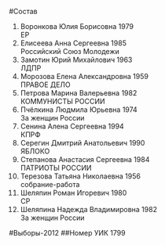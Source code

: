 #Состав
1. Воронкова Юлия Борисовна 1979   
    ЕР
2. Елисеева Анна Сергеевна 1985   
    Российский Союз Молодежи
3. Замотин Юрий Михайлович 1963   
    ЛДПР
4. Морозова Елена Александровна 1959   
    ПРАВОЕ ДЕЛО
5. Петрова Марина Валерьевна 1982   
    КОММУНИСТЫ РОССИИ
6. Пчёлкина Людмила Юрьевна 1974   
    За женщин России
7. Сенина Алена Сергеевна 1994   
    КПРФ
8. Серегин Дмитрий Анатольевич 1990   
    ЯБЛОКО
9. Степанова Анастасия Сергеевна 1984   
    ПАТРИОТЫ РОССИИ
10. Терезова Татьяна Николаевна 1956   
    собрание-работа
11. Шеляпин Роман Игоревич 1980   
    СР
12. Шеляпина Надежда Владимировна 1982   
    За женщин России

#Выборы-2012
##Номер УИК
1799